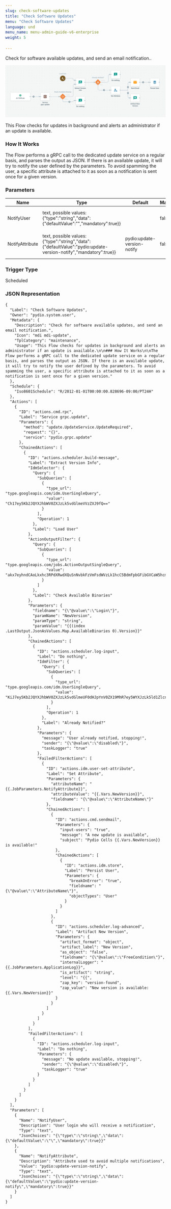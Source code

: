 ```yaml
---
slug: check-software-updates
title: "Check Software Updates"
menu: "Check Software Updates"
language: und
menu_name: menu-admin-guide-v6-enterprise
weight: 5

---
```


Check for software available updates, and send an email notification..

![](../../images/1_preset_flows/capture-check-software-updates.png)

This Flow checks for updates in background and alerts an administrator if an update is available.

### How It Works

The Flow performs a gRPC call to the dedicated update service on a regular basis, and parses the output as JSON. If there is an available update, it will try to notify the user defined by the parameters. To avoid spamming the user, a specific attribute is attached to it as soon as a notification is sent once for a given version.

### Parameters

|Name|Type|Default|Mandatory|Description|
|----|----|-------|---------|-----------|
|NotifyUser|text, possible values: {"type":"string","data":{"defaultValue":"","mandatory":true}}||false|User login who will receive a notification|
|NotifyAttribute|text, possible values: {"type":"string","data":{"defaultValue":"pydio:update-version-notify","mandatory":true}}|pydio:update-version-notify|false|Attribute used to avoid multiple notifications|



### Trigger Type
Scheduled

### JSON Representation

```
{
  "Label": "Check Software Updates",
  "Owner": "pydio.system.user",
  "Metadata": {
    "Description": "Check for software available updates, and send an email notification.",
    "Icon": "mdi mdi-update",
    "TplCategory": "maintenance",
    "Usage": "This Flow checks for updates in background and alerts an administrator if an update is available.\n\n### How It Works\n\nThe Flow performs a gRPC call to the dedicated update service on a regular basis, and parses the output as JSON. If there is an available update, it will try to notify the user defined by the parameters. To avoid spamming the user, a specific attribute is attached to it as soon as a notification is sent once for a given version."
  },
  "Schedule": {
    "Iso8601Schedule": "R/2012-01-01T00:00:00.828696-09:00/PT24H"
  },
  "Actions": [
    {
      "ID": "actions.cmd.rpc",
      "Label": "Service grpc.update",
      "Parameters": {
        "method": "update.UpdateService.UpdateRequired",
        "request": "{}",
        "service": "pydio.grpc.update"
      },
      "ChainedActions": [
        {
          "ID": "actions.scheduler.build-message",
          "Label": "Extract Version Info",
          "IdmSelector": {
            "Query": {
              "SubQueries": [
                {
                  "type_url": "type.googleapis.com/idm.UserSingleQuery",
                  "value": "Ch17ey5Kb2JQYXJhbWV0ZXJzLk5vdGlmeVVzZXJ9fQ=="
                }
              ],
              "Operation": 1
            },
            "Label": "Load User"
          },
          "ActionOutputFilter": {
            "Query": {
              "SubQueries": [
                {
                  "type_url": "type.googleapis.com/jobs.ActionOutputSingleQuery",
                  "value": "akx7eyhndCAoLkxhc3RPdXRwdXQuSnNvbkFzVmFsdWVzLk1hcC5BdmFpbGFibGVCaW5hcmllcyB8IGxlbikgMCkgfCB0b1N0cmluZ319"
                }
              ]
            },
            "Label": "Check Available Binaries"
          },
          "Parameters": {
            "fieldname": "{\"@value\":\"Login\"}",
            "paramName": "NewVersion",
            "paramType": "string",
            "paramValue": "{{(index .LastOutput.JsonAsValues.Map.AvailableBinaries 0).Version}}"
          },
          "ChainedActions": [
            {
              "ID": "actions.scheduler.log-input",
              "Label": "Do nothing",
              "IdmFilter": {
                "Query": {
                  "SubQueries": [
                    {
                      "type_url": "type.googleapis.com/idm.UserSingleQuery",
                      "value": "KiJ7ey5Kb2JQYXJhbWV0ZXJzLk5vdGlmeUF0dHJpYnV0ZX19MhR7ey5WYXJzLk5ld1ZlcnNpb259fQ=="
                    }
                  ],
                  "Operation": 1
                },
                "Label": "Already Notified?"
              },
              "Parameters": {
                "message": "User already notified, stopping!",
                "sender": "{\"@value\":\"disabled\"}",
                "taskLogger": "true"
              },
              "FailedFilterActions": [
                {
                  "ID": "actions.idm.user-set-attribute",
                  "Label": "Set Attribute",
                  "Parameters": {
                    "attributeName": "{{.JobParameters.NotifyAttribute}}",
                    "attributeValue": "{{.Vars.NewVersion}}",
                    "fieldname": "{\"@value\":\"AttributeName\"}"
                  },
                  "ChainedActions": [
                    {
                      "ID": "actions.cmd.sendmail",
                      "Parameters": {
                        "input-users": "true",
                        "message": "A new update is available",
                        "subject": "Pydio Cells {{.Vars.NewVersion}} is available!"
                      },
                      "ChainedActions": [
                        {
                          "ID": "actions.idm.store",
                          "Label": "Persist User",
                          "Parameters": {
                            "breakOnError": "true",
                            "fieldname": "{\"@value\":\"AttributeName\"}",
                            "objectTypes": "User"
                          }
                        }
                      ]
                    },
                    {
                      "ID": "actions.scheduler.log-advanced",
                      "Label": "Artifact New Version",
                      "Parameters": {
                        "artifact_format": "object",
                        "artifact_label": "New Version",
                        "as_object": "false",
                        "fieldname": "{\"@value\":\"FreeCondition\"}",
                        "internalLogger": "{{.JobParameters.ApplicationLog}}",
                        "is_artifact": "string",
                        "level": "{{",
                        "zap_key": "version-found",
                        "zap_value": "New version is available: {{.Vars.NewVersion}}"
                      }
                    }
                  ]
                }
              ]
            }
          ],
          "FailedFilterActions": [
            {
              "ID": "actions.scheduler.log-input",
              "Label": "Do nothing",
              "Parameters": {
                "message": "No update available, stopping!",
                "sender": "{\"@value\":\"disabled\"}",
                "taskLogger": "true"
              }
            }
          ]
        }
      ]
    }
  ],
  "Parameters": [
    {
      "Name": "NotifyUser",
      "Description": "User login who will receive a notification",
      "Type": "text",
      "JsonChoices": "{\"type\":\"string\",\"data\":{\"defaultValue\":\"\",\"mandatory\":true}}"
    },
    {
      "Name": "NotifyAttribute",
      "Description": "Attribute used to avoid multiple notifications",
      "Value": "pydio:update-version-notify",
      "Type": "text",
      "JsonChoices": "{\"type\":\"string\",\"data\":{\"defaultValue\":\"pydio:update-version-notify\",\"mandatory\":true}}"
    }
  ]
}
```
